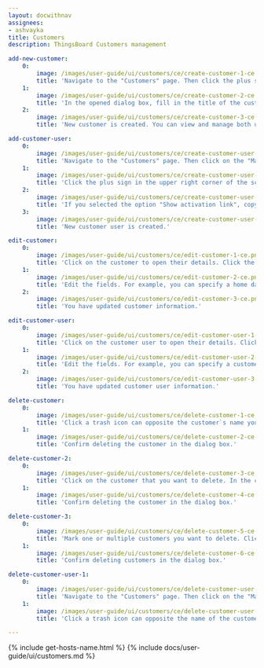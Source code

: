 ```yaml
---
layout: docwithnav
assignees:
- ashvayka
title: Customers
description: ThingsBoard Customers management

add-new-customer:
    0:
        image: /images/user-guide/ui/customers/ce/create-customer-1-ce.png
        title: 'Navigate to the "Customers" page. Then click the plus sign in the upper right corner of the screen;'
    1:
        image: /images/user-guide/ui/customers/ce/create-customer-2-ce.png
        title: 'In the opened dialog box, fill in the title of the customer. Also, you can optionally indicate country name, city, address, and phone number. Then click "Add";'
    2:
        image: /images/user-guide/ui/customers/ce/create-customer-3-ce.png
        title: 'New customer is created. You can view and manage both users and entities (devices, assets, dashboards, etc.) for any customer directly from their row in the Customers table.'

add-customer-user:
    0:
        image: /images/user-guide/ui/customers/ce/create-customer-user-1-ce.png
        title: 'Navigate to the "Customers" page. Then click on the "Manage customer users" icon located on the customer`s row to whom you want to add a customer user;'
    1:
        image: /images/user-guide/ui/customers/ce/create-customer-user-2-ce.png
        title: 'Click the plus sign in the upper right corner of the screen. In the opened dialog box, enter the email address, first and last name of the user. Then choose activation method: display activation link or send activation link via email. Then click "Add";'
    2:
        image: /images/user-guide/ui/customers/ce/create-customer-user-3-ce.png
        title: 'If you selected the option "Show activation link", copy the link address and send it to the user. Click "OK";'
    3:
        image: /images/user-guide/ui/customers/ce/create-customer-user-4-ce.png
        title: 'New customer user is created.'

edit-customer:
    0:
        image: /images/user-guide/ui/customers/ce/edit-customer-1-ce.png
        title: 'Click on the customer to open their details. Click the "pencil" icon to enter edit mode;'
    1:
        image: /images/user-guide/ui/customers/ce/edit-customer-2-ce.png
        title: 'Edit the fields. For example, you can specify a home dashboard for this customer and all its customer users. After that, save all changes;'
    2:
        image: /images/user-guide/ui/customers/ce/edit-customer-3-ce.png
        title: 'You have updated customer information.'

edit-customer-user:
    0:
        image: /images/user-guide/ui/customers/ce/edit-customer-user-1-ce.png
        title: 'Click on the customer user to open their details. Click the "pencil" icon to enter edit mode;'
    1:
        image: /images/user-guide/ui/customers/ce/edit-customer-user-2-ce.png
        title: 'Edit the fields. For example, you can specify a customer`s phone number. After editing, save all changes;'
    2:
        image: /images/user-guide/ui/customers/ce/edit-customer-user-3-ce.png
        title: 'You have updated customer user information.'

delete-customer:
    0:
        image: /images/user-guide/ui/customers/ce/delete-customer-1-ce.png
        title: 'Click a trash icon can opposite the customer`s name you want to delete;'
    1:
        image: /images/user-guide/ui/customers/ce/delete-customer-2-ce.png
        title: 'Confirm deleting the customer in the dialog box.'

delete-customer-2:
    0:
        image: /images/user-guide/ui/customers/ce/delete-customer-3-ce.png
        title: 'Click on the customer that you want to delete. In the customer details, click "Delete customer" button;'
    1:
        image: /images/user-guide/ui/customers/ce/delete-customer-4-ce.png
        title: 'Confirm deleting the customer in the dialog box.'

delete-customer-3:
    0:
        image: /images/user-guide/ui/customers/ce/delete-customer-5-ce.png
        title: 'Mark one or multiple customers you want to delete. Click on the trash bin icon in the top right corner;'
    1:
        image: /images/user-guide/ui/customers/ce/delete-customer-6-ce.png
        title: 'Confirm deleting customers in the dialog box.'

delete-customer-user-1:
    0:
        image: /images/user-guide/ui/customers/ce/delete-customer-user-1-ce.png
        title: 'Navigate to the "Customers" page. Then click on the "Manage customer users" icon located on the customer`s row whose customer user you want to delete;'
    1:
        image: /images/user-guide/ui/customers/ce/delete-customer-user-2-ce.png
        title: 'Click a trash icon can opposite the name of the customer user you want to delete. Confirm deleting the customer user in the dialog box.'

---
```


{% include get-hosts-name.html %}
{% include docs/user-guide/ui/customers.md %}